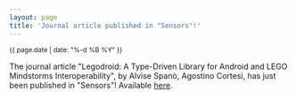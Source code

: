 ```yaml
---
layout: page
title: 'Journal article published in "Sensors"!'
---
```


<small>{{ page.date | date: "%-d %B %Y" }}</small>

The journal article "Legodroid: A Type-Driven Library for Android and LEGO Mindstorms Interoperability", by Alvise Spanò, Agostino Cortesi, has just been published in "Sensors"! Available [here](https://doi.org/10.3390/s20071926).
